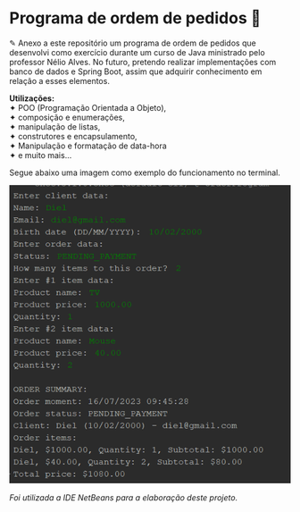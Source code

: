 <h1> Programa de ordem de pedidos 📑</h1>

✎ Anexo a este repositório um programa de ordem de pedidos que desenvolvi como exercício durante um curso de Java ministrado pelo professor Nélio Alves. No futuro, pretendo realizar implementações com banco de dados e Spring Boot, assim que adquirir conhecimento em relação a esses elementos.


<b>Utilizações:</b></br>✦ POO (Programação Orientada a Objeto), </br>✦ composição e enumerações, </br>✦ manipulação de listas, </br>✦ construtores e encapsulamento, </br>✦ Manipulação e formatação de data-hora</br> ✦ e muito mais...

Segue abaixo uma imagem como exemplo do funcionamento no terminal.

<div>

<img src="/src/main/java/img/Exemplo.png"> 
  
</div>

<p><i>Foi utilizada a IDE NetBeans para a elaboração deste projeto.</i></p>
